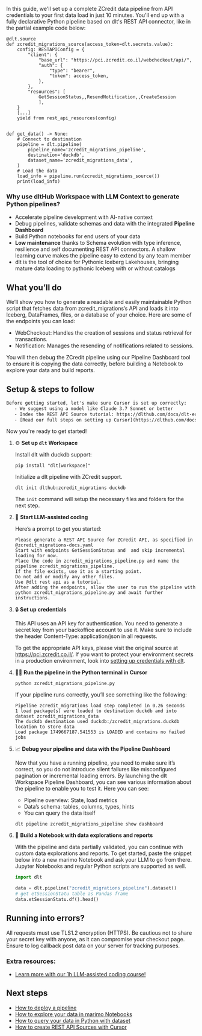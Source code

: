 In this guide, we'll set up a complete ZCredit data pipeline from API credentials to your first data load in just 10 minutes. You'll end up with a fully declarative Python pipeline based on dlt's REST API connector, like in the partial example code below:

```python-outcome
@dlt.source
def zcredit_migrations_source(access_token=dlt.secrets.value):
    config: RESTAPIConfig = {
        "client": {
            "base_url": "https://pci.zcredit.co.il/webcheckout/api/",
            "auth": {
                "type": "bearer",
                "token": access_token,
            },
        },
        "resources": [
            GetSessionStatus,,ResendNotification,,CreateSession
            ],
    }
    [...]
    yield from rest_api_resources(config)


def get_data() -> None:
    # Connect to destination
    pipeline = dlt.pipeline(
        pipeline_name='zcredit_migrations_pipeline',
        destination='duckdb',
        dataset_name='zcredit_migrations_data', 
    )
    # Load the data
    load_info = pipeline.run(zcredit_migrations_source())
    print(load_info) 
```

### Why use dltHub Workspace with LLM Context to generate Python pipelines?

- Accelerate pipeline development with AI-native context
- Debug pipelines, validate schemas and data with the integrated **Pipeline Dashboard**
- Build Python notebooks for end users of your data
- **Low maintenance** thanks to Schema evolution with type inference, resilience and self documenting REST API connectors. A shallow learning curve makes the pipeline easy to extend by any team member
- dlt is the tool of choice for Pythonic Iceberg Lakehouses, bringing mature data loading to pythonic Iceberg with or without catalogs

## What you’ll do

We’ll show you how to generate a readable and easily maintainable Python script that fetches data from zcredit_migrations’s API and loads it into Iceberg, DataFrames, files, or a database of your choice. Here are some of the endpoints you can load:

- WebCheckout: Handles the creation of sessions and status retrieval for transactions.
- Notification: Manages the resending of notifications related to sessions.

You will then debug the ZCredit pipeline using our Pipeline Dashboard tool to ensure it is copying the data correctly, before building a Notebook to explore your data and build reports.

## Setup & steps to follow

```default
Before getting started, let's make sure Cursor is set up correctly:
   - We suggest using a model like Claude 3.7 Sonnet or better
   - Index the REST API Source tutorial: https://dlthub.com/docs/dlt-ecosystem/verified-sources/rest_api/ and add it to context as **@dlt rest api**
   - [Read our full steps on setting up Cursor](https://dlthub.com/docs/dlt-ecosystem/llm-tooling/cursor-restapi#23-configuring-cursor-with-documentation)
```

Now you're ready to get started!

1. ⚙️ **Set up `dlt` Workspace**
    
    Install dlt with duckdb support:
    ```shell
    pip install "dlt[workspace]"
    ```

    Initialize a dlt pipeline with ZCredit support.
    ```shell
    dlt init dlthub:zcredit_migrations duckdb
    ```

    The `init` command will setup the necessary files and folders for the next step.
    
2. 🤠 **Start LLM-assisted coding**
    
    Here’s a prompt to get you started:
    
    ```prompt
    Please generate a REST API Source for ZCredit API, as specified in @zcredit_migrations-docs.yaml 
    Start with endpoints GetSessionStatus and  and skip incremental loading for now. 
    Place the code in zcredit_migrations_pipeline.py and name the pipeline zcredit_migrations_pipeline. 
    If the file exists, use it as a starting point. 
    Do not add or modify any other files. 
    Use @dlt rest api as a tutorial. 
    After adding the endpoints, allow the user to run the pipeline with python zcredit_migrations_pipeline.py and await further instructions.
    ```

    
3. 🔒 **Set up credentials** 
    
    This API uses an API key for authentication. You need to generate a secret key from your backoffice account to use it. Make sure to include the header Content-Type: application/json in all requests.
    
    To get the appropriate API keys, please visit the original source at https://pci.zcredit.co.il/.
    If you want to protect your environment secrets in a production environment, look into [setting up credentials with dlt](https://dlthub.com/docs/walkthroughs/add_credentials).
    
4. 🏃‍♀️ **Run the pipeline in the Python terminal in Cursor**
    
    ```shell
    python zcredit_migrations_pipeline.py
    ```
    
    If your pipeline runs correctly, you’ll see something like the following:
    
    ```shell
    Pipeline zcredit_migrations load step completed in 0.26 seconds
    1 load package(s) were loaded to destination duckdb and into dataset zcredit_migrations_data
    The duckdb destination used duckdb:/zcredit_migrations.duckdb location to store data
    Load package 1749667187.541553 is LOADED and contains no failed jobs
    ```
    
5. 📈 **Debug your pipeline and data with the Pipeline Dashboard**

    Now that you have a running pipeline, you need to make sure it’s correct, so you do not introduce silent failures like misconfigured pagination or incremental loading errors. By launching the dlt Workspace Pipeline Dashboard, you can see various information about the pipeline to enable you to test it. Here you can see:
    - Pipeline overview: State, load metrics
    - Data’s schema: tables, columns, types, hints
    - You can query the data itself
    
    ```shell
    dlt pipeline zcredit_migrations_pipeline show dashboard
    ```
    
6. 🐍 **Build a Notebook with data explorations and reports**

    With the pipeline and data partially validated, you can continue with custom data explorations and reports. To get started, paste the snippet below into a new marimo Notebook and ask your LLM to go from there. Jupyter Notebooks and regular Python scripts are supported as well.

    
    ```python
    import dlt

   data = dlt.pipeline("zcredit_migrations_pipeline").dataset()
   # get etSessionStatu table as Pandas frame
   data.etSessionStatu.df().head()
    ```

## Running into errors?

All requests must use TLS1.2 encryption (HTTPS). Be cautious not to share your secret key with anyone, as it can compromise your checkout page. Ensure to log callback post data on your server for tracking purposes.

### Extra resources:

- [Learn more with our 1h LLM-assisted coding course!](https://www.youtube.com/watch?v=GGid70rnJuM)

## Next steps

- [How to deploy a pipeline](https://dlthub.com/docs/walkthroughs/deploy-a-pipeline)
- [How to explore your data in marimo Notebooks](https://dlthub.com/docs/general-usage/dataset-access/marimo)
- [How to query your data in Python with dataset](https://dlthub.com/docs/general-usage/dataset-access/dataset)
- [How to create REST API Sources with Cursor](https://dlthub.com/docs/dlt-ecosystem/llm-tooling/cursor-restapi)
